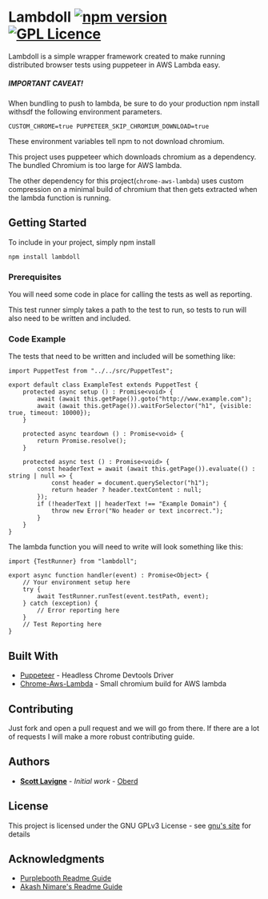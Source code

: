 # Lambdoll [![npm version](https://badge.fury.io/js/lambdoll.svg)](https://badge.fury.io/js/lambdoll) [![GPL Licence](https://badges.frapsoft.com/os/gpl/gpl.svg?v=103)](https://opensource.org/licenses/GPL-3.0/)

Lambdoll is a simple wrapper framework created to make running distributed browser 
tests using puppeteer in AWS Lambda easy.

##### IMPORTANT CAVEAT!
When bundling to push to lambda, be sure to do your production npm install withsdf the 
following environment parameters.

```
CUSTOM_CHROME=true PUPPETEER_SKIP_CHROMIUM_DOWNLOAD=true
```
These environment variables tell npm to not download chromium.

This project uses puppeteer which downloads chromium as a dependency. The bundled Chromium 
is too large for AWS lambda. 

The other dependency for this project(`chrome-aws-lambda`) uses custom compression
on a minimal build of chromium that then gets extracted when the lambda function is
running.

## Getting Started

To include in your project, simply npm install
```
npm install lambdoll
```

### Prerequisites

You will need some code in place for calling the tests as well as reporting.
 
This test runner simply takes a path to the test to run, so tests to run 
will also need to be written and included. 

### Code Example

The tests that need to be written and included will be something like: 
```
import PuppetTest from "../../src/PuppetTest";

export default class ExampleTest extends PuppetTest {
    protected async setup () : Promise<void> {
        await (await this.getPage()).goto("http://www.example.com");
        await (await this.getPage()).waitForSelector("h1", {visible: true, timeout: 10000});
    }

    protected async teardown () : Promise<void> {
        return Promise.resolve();
    }

    protected async test () : Promise<void> {
        const headerText = await (await this.getPage()).evaluate(() : string | null => {
            const header = document.querySelector("h1");
            return header ? header.textContent : null;
        });
        if (!headerText || headerText !== "Example Domain") {
            throw new Error("No header or text incorrect.");
        }
    }
}
```

The lambda function you will need to write will look something like this:

```
import {TestRunner} from "lambdoll";
 
export async function handler(event) : Promise<Object> {
    // Your environment setup here
    try {
        await TestRunner.runTest(event.testPath, event);
    } catch (exception) {
        // Error reporting here
    }
    // Test Reporting here
}
```

## Built With

* [Puppeteer](https://github.com/GoogleChrome/puppeteer) - Headless Chrome Devtools Driver
* [Chrome-Aws-Lambda](https://github.com/alixaxel/chrome-aws-lambda) - Small chromium build for AWS lambda

## Contributing

Just fork and open a pull request and we will go from there. If there are a lot of requests
I will make a more robust contributing guide.

## Authors

* [**Scott Lavigne**](https://www.linkedin.com/in/scottlavigne/) - *Initial work* - [Oberd](https://oberd.com/)

## License

This project is licensed under the GNU GPLv3 License - see 
[gnu's site](https://www.gnu.org/licenses/gpl-3.0.en.html) for details

## Acknowledgments

* [Purplebooth Readme Guide](https://gist.github.com/PurpleBooth/109311bb0361f32d87a2)
* [Akash Nimare's Readme Guide](https://medium.com/@meakaakka/a-beginners-guide-to-writing-a-kickass-readme-7ac01da88ab3)
